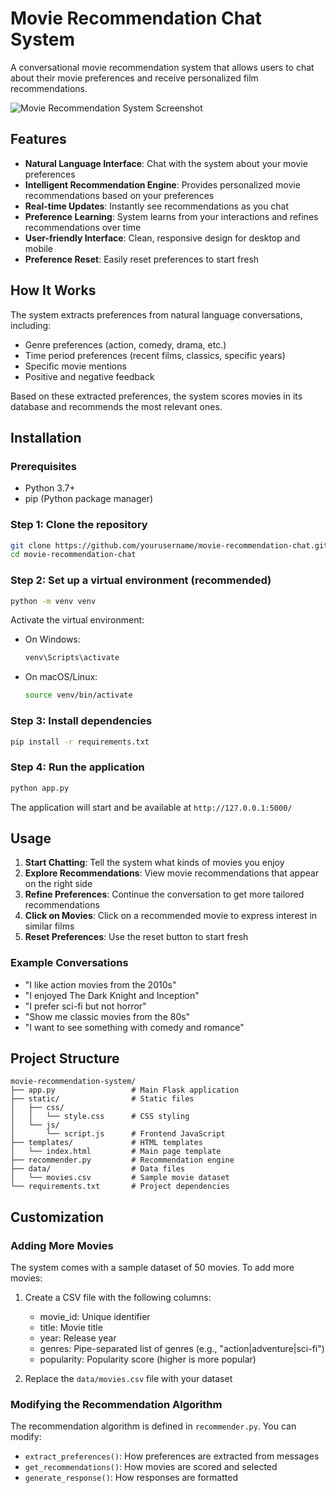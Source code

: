# Movie Recommendation Chat System

A conversational movie recommendation system that allows users to chat about their movie preferences and receive personalized film recommendations.

![Movie Recommendation System Screenshot](https://via.placeholder.com/800x450?text=Movie+Recommendation+System)

## Features

- **Natural Language Interface**: Chat with the system about your movie preferences
- **Intelligent Recommendation Engine**: Provides personalized movie recommendations based on your preferences
- **Real-time Updates**: Instantly see recommendations as you chat
- **Preference Learning**: System learns from your interactions and refines recommendations over time
- **User-friendly Interface**: Clean, responsive design for desktop and mobile
- **Preference Reset**: Easily reset preferences to start fresh

## How It Works

The system extracts preferences from natural language conversations, including:
- Genre preferences (action, comedy, drama, etc.)
- Time period preferences (recent films, classics, specific years)
- Specific movie mentions
- Positive and negative feedback

Based on these extracted preferences, the system scores movies in its database and recommends the most relevant ones.

## Installation

### Prerequisites

- Python 3.7+
- pip (Python package manager)

### Step 1: Clone the repository

```bash
git clone https://github.com/yourusername/movie-recommendation-chat.git
cd movie-recommendation-chat
```

### Step 2: Set up a virtual environment (recommended)

```bash
python -m venv venv
```

Activate the virtual environment:

- On Windows:
  ```bash
  venv\Scripts\activate
  ```
- On macOS/Linux:
  ```bash
  source venv/bin/activate
  ```

### Step 3: Install dependencies

```bash
pip install -r requirements.txt
```

### Step 4: Run the application

```bash
python app.py
```

The application will start and be available at `http://127.0.0.1:5000/`

## Usage

1. **Start Chatting**: Tell the system what kinds of movies you enjoy
2. **Explore Recommendations**: View movie recommendations that appear on the right side
3. **Refine Preferences**: Continue the conversation to get more tailored recommendations
4. **Click on Movies**: Click on a recommended movie to express interest in similar films
5. **Reset Preferences**: Use the reset button to start fresh

### Example Conversations

- "I like action movies from the 2010s"
- "I enjoyed The Dark Knight and Inception"
- "I prefer sci-fi but not horror"
- "Show me classic movies from the 80s"
- "I want to see something with comedy and romance"

## Project Structure
```
movie-recommendation-system/
├── app.py                 # Main Flask application
├── static/                # Static files
│   ├── css/
│   │   └── style.css      # CSS styling
│   └── js/
│       └── script.js      # Frontend JavaScript
├── templates/             # HTML templates
│   └── index.html         # Main page template
├── recommender.py         # Recommendation engine
├── data/                  # Data files
│   └── movies.csv         # Sample movie dataset
└── requirements.txt       # Project dependencies
```

## Customization

### Adding More Movies

The system comes with a sample dataset of 50 movies. To add more movies:

1. Create a CSV file with the following columns:
   - movie_id: Unique identifier
   - title: Movie title
   - year: Release year
   - genres: Pipe-separated list of genres (e.g., "action|adventure|sci-fi")
   - popularity: Popularity score (higher is more popular)

2. Replace the `data/movies.csv` file with your dataset

### Modifying the Recommendation Algorithm

The recommendation algorithm is defined in `recommender.py`. You can modify:

- `extract_preferences()`: How preferences are extracted from messages
- `get_recommendations()`: How movies are scored and selected
- `generate_response()`: How responses are formatted

